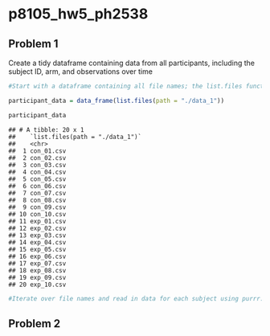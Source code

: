 p8105\_hw5\_ph2538
================

## Problem 1

Create a tidy dataframe containing data from all participants, including
the subject ID, arm, and observations over
time

``` r
#Start with a dataframe containing all file names; the list.files function will help

participant_data = data_frame(list.files(path = "./data_1"))

participant_data
```

    ## # A tibble: 20 x 1
    ##    `list.files(path = "./data_1")`
    ##    <chr>                          
    ##  1 con_01.csv                     
    ##  2 con_02.csv                     
    ##  3 con_03.csv                     
    ##  4 con_04.csv                     
    ##  5 con_05.csv                     
    ##  6 con_06.csv                     
    ##  7 con_07.csv                     
    ##  8 con_08.csv                     
    ##  9 con_09.csv                     
    ## 10 con_10.csv                     
    ## 11 exp_01.csv                     
    ## 12 exp_02.csv                     
    ## 13 exp_03.csv                     
    ## 14 exp_04.csv                     
    ## 15 exp_05.csv                     
    ## 16 exp_06.csv                     
    ## 17 exp_07.csv                     
    ## 18 exp_08.csv                     
    ## 19 exp_09.csv                     
    ## 20 exp_10.csv

``` r
#Iterate over file names and read in data for each subject using purrr::map and saving the result as a new variable in the dataframe
```

## Problem 2
